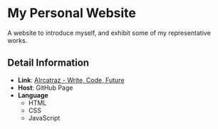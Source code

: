 # My Personal Website

A website to introduce myself, and exhibit some of my representative works.

## Detail Information

- **Link**: [Alrcatraz - Write, Code, Future](Alrcatraz.psite.astra-lab.org)
- **Host**: GitHub Page
- **Language**
  - HTML
  - CSS
  - JavaScript
